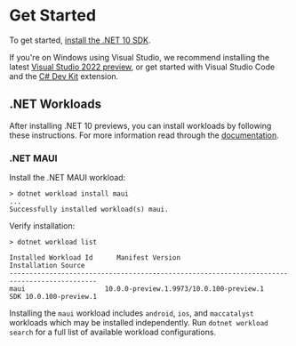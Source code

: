 
# Get Started

To get started, [install the .NET 10 SDK](https://dotnet.microsoft.com/download/dotnet/10.0).

If you're on Windows using Visual Studio, we recommend installing the latest [Visual Studio 2022 preview](https://visualstudio.microsoft.com/vs/preview/), or get started with Visual Studio Code and the [C# Dev Kit](https://marketplace.visualstudio.com/items?itemName=ms-dotnettools.csdevkit) extension.

## .NET Workloads

After installing .NET 10 previews, you can install workloads by following these instructions. For more information read through the [documentation](https://learn.microsoft.com/dotnet/core/tools/dotnet-workload).

### .NET MAUI

Install the .NET MAUI workload:

```console
> dotnet workload install maui
...
Successfully installed workload(s) maui.
```

Verify installation:

```console
> dotnet workload list

Installed Workload Id      Manifest Version                            Installation Source
--------------------------------------------------------------------------------------------
maui                    10.0.0-preview.1.9973/10.0.100-preview.1     SDK 10.0.100-preview.1
```

Installing the `maui` workload includes `android`, `ios`, and `maccatalyst` workloads which may be installed independently. Run `dotnet workload search` for a full list of available workload configurations.